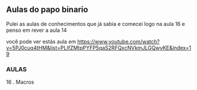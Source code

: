## Aulas do papo binario

Pulei as aulas de conhecimentos que já sabia e comecei logo na aula 16 e penso em rever
a aula 14

você pode ver estás aula em https://www.youtube.com/watch?v=5PJ0cuq4tHM&list=PLIfZMtpPYFP5qaS2RFQxcNVkmJLGQwyKE&index=19

### AULAS

16 . Macros


